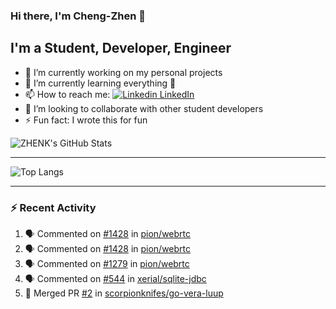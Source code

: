 ### Hi there, I'm Cheng-Zhen 👋

## I'm a Student, Developer, Engineer
- 🔭 I’m currently working on my personal projects
- 🌱 I’m currently learning everything 🤣
- 📫 How to reach me: [![Linkedin](https://i.stack.imgur.com/gVE0j.png) LinkedIn](https://www.linkedin.com/in/chengzhenyang/)
- 👯 I’m looking to collaborate with other student developers
- ⚡ Fun fact: I wrote this for fun


![ZHENK's GitHub Stats](https://github-readme-stats.vercel.app/api?username=scorpionknifes&show_icons=true&count_private=true&theme=dracula)


---

![Top Langs](https://github-readme-stats.vercel.app/api/top-langs/?username=scorpionknifes&layout=compact&theme=dracula&card_width=446)

---

### :zap: Recent Activity

<!--START_SECTION:activity-->
1. 🗣 Commented on [#1428](https://github.com/pion/webrtc/issues/1428) in [pion/webrtc](https://github.com/pion/webrtc)
2. 🗣 Commented on [#1428](https://github.com/pion/webrtc/issues/1428) in [pion/webrtc](https://github.com/pion/webrtc)
3. 🗣 Commented on [#1279](https://github.com/pion/webrtc/issues/1279) in [pion/webrtc](https://github.com/pion/webrtc)
4. 🗣 Commented on [#544](https://github.com/xerial/sqlite-jdbc/issues/544) in [xerial/sqlite-jdbc](https://github.com/xerial/sqlite-jdbc)
5. 🎉 Merged PR [#2](https://github.com/scorpionknifes/go-vera-luup/pull/2) in [scorpionknifes/go-vera-luup](https://github.com/scorpionknifes/go-vera-luup)
<!--END_SECTION:activity-->

